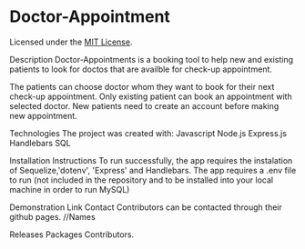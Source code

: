 # Doctor-Appointment
Licensed under the [MIT License](LICENSE).

Description
Doctor-Appointments is a booking tool to help new and existing patients to look for doctos that are availble for check-up appointment. 

The patients can choose doctor whom they want to book for their next check-up appointment. Only existing patient can book an appointment with selected doctor. New patients need to create an account before making new appointment. 

Technologies
The project was created with:
Javascript
Node.js
Express.js
Handlebars
SQL

Installation Instructions
To run successfully, the app requires the instalation of Sequelize,'dotenv', 'Express' and Handlebars. 
The app requires a .env file to run (not included in the repository and to be installed into your local machine in order to run MySQL)

Demonstration
Link
Contact
Contributors can be contacted through their github pages. 
//Names

Releases
Packages
Contributors.